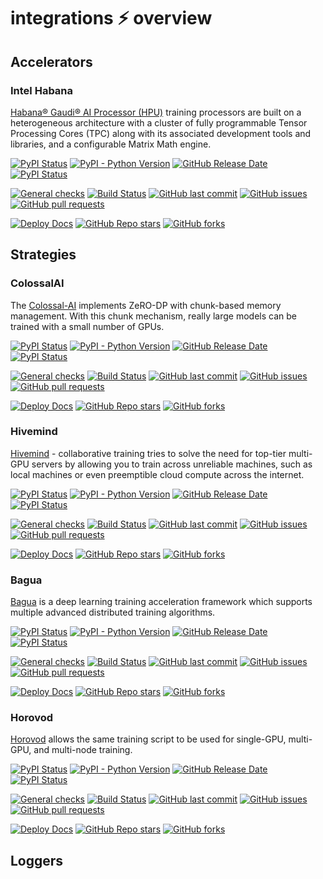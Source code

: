 # integrations ⚡ overview

## Accelerators

### Intel Habana

[Habana® Gaudi® AI Processor (HPU)](https://habana.ai/) training processors are built on a heterogeneous architecture with a cluster of fully programmable Tensor Processing Cores (TPC) along with its associated development tools and libraries, and a configurable Matrix Math engine.

[![PyPI Status](https://badge.fury.io/py/lightning-habana.svg)](https://badge.fury.io/py/lightning-habana)
[![PyPI - Python Version](https://img.shields.io/pypi/pyversions/lightning-habana)](https://pypi.org/project/lightning-habana/)
[![GitHub Release Date](https://img.shields.io/github/release-date/lightning-ai/lightning-habana)](https://github.com/lightning-ai/lightning-habana/releases)
[![PyPI Status](https://pepy.tech/badge/lightning-habana)](https://pepy.tech/project/lightning-habana)

[![General checks](https://github.com/Lightning-AI/lightning-habana/actions/workflows/ci-checks.yml/badge.svg?event=push)](https://github.com/Lightning-AI/lightning-habana/actions/workflows/ci-checks.yml)
[![Build Status](https://dev.azure.com/Lightning-AI/compatibility/_apis/build/status/Lightning-AI.lightning-Habana?branchName=main)](https://dev.azure.com/Lightning-AI/compatibility/_build/latest?definitionId=45&branchName=main)
[![GitHub last commit](https://img.shields.io/github/last-commit/lightning-ai/lightning-habana)](https://github.com/Lightning-AI/lightning-Habana/commits)
[![GitHub issues](https://img.shields.io/github/issues/lightning-ai/lightning-habana)](https://github.com/Lightning-AI/lightning-Habana/issues)
[![GitHub pull requests](https://img.shields.io/github/issues-pr/lightning-ai/lightning-habana)](https://github.com/Lightning-AI/lightning-Habana/pulls)

[![Deploy Docs](https://github.com/Lightning-AI/lightning-Habana/actions/workflows/docs-deploy.yml/badge.svg)](https://lightning-ai.github.io/lightning-Habana/)
[![GitHub Repo stars](https://img.shields.io/github/stars/Lightning-AI/lightning-habana?style=social)](https://github.com/Lightning-AI/lightning-habana/stargazers)
[![GitHub forks](https://img.shields.io/github/forks/lightning-ai/lightning-habana?style=social)](https://github.com/Lightning-AI/lightning-habana/forks)

## Strategies

### ColossalAI

The [Colossal-AI](https://colossalai.org/) implements ZeRO-DP with chunk-based memory management.
With this chunk mechanism, really large models can be trained with a small number of GPUs.

[![PyPI Status](https://badge.fury.io/py/lightning-colossalai.svg)](https://badge.fury.io/py/lightning-colossalai)
[![PyPI - Python Version](https://img.shields.io/pypi/pyversions/lightning-colossalai)](https://pypi.org/project/lightning-colossalai/)
[![GitHub Release Date](https://img.shields.io/github/release-date/lightning-ai/lightning-colossalai)](https://github.com/lightning-ai/lightning-colossalai/releases)
[![PyPI Status](https://pepy.tech/badge/lightning-colossalai)](https://pepy.tech/project/lightning-colossalai)

[![General checks](https://github.com/Lightning-AI/lightning-colossalai/actions/workflows/ci-checks.yml/badge.svg?event=push)](https://github.com/Lightning-AI/lightning-colossalai/actions/workflows/ci-checks.yml)
[![Build Status](https://dev.azure.com/Lightning-AI/compatibility/_apis/build/status/Lightning-AI.lightning-colossalai?branchName=main)](https://dev.azure.com/Lightning-AI/compatibility/_build/latest?definitionId=42&branchName=main)
[![GitHub last commit](https://img.shields.io/github/last-commit/lightning-ai/lightning-colossalai)](https://github.com/Lightning-AI/lightning-colossalai/commits)
[![GitHub issues](https://img.shields.io/github/issues/lightning-ai/lightning-colossalai)](https://github.com/Lightning-AI/lightning-colossalai/issues)
[![GitHub pull requests](https://img.shields.io/github/issues-pr/lightning-ai/lightning-colossalai)](https://github.com/Lightning-AI/lightning-colossalai/pulls)

[![Deploy Docs](https://github.com/Lightning-AI/lightning-colossalai/actions/workflows/docs-deploy.yml/badge.svg)](https://lightning-ai.github.io/lightning-ColossalAI/)
[![GitHub Repo stars](https://img.shields.io/github/stars/Lightning-AI/lightning-colossalai?style=social)](https://github.com/Lightning-AI/lightning-colossalai/stargazers)
[![GitHub forks](https://img.shields.io/github/forks/lightning-ai/lightning-colossalai?style=social)](https://github.com/Lightning-AI/lightning-colossalai/forks)

### Hivemind

[Hivemind](https://github.com/learning-at-home/hivemind) - collaborative training tries to solve the need for top-tier multi-GPU servers by allowing you to train across unreliable machines, such as local machines or even preemptible cloud compute across the internet.

[![PyPI Status](https://badge.fury.io/py/lightning-hivemind.svg)](https://badge.fury.io/py/lightning-hivemind)
[![PyPI - Python Version](https://img.shields.io/pypi/pyversions/lightning-hivemind)](https://pypi.org/project/lightning-hivemind/)
[![GitHub Release Date](https://img.shields.io/github/release-date/lightning-ai/lightning-hivemind)](https://github.com/lightning-ai/lightning-hivemind/releases)
[![PyPI Status](https://pepy.tech/badge/lightning-hivemind)](https://pepy.tech/project/lightning-hivemind)

[![General checks](https://github.com/Lightning-AI/lightning-hivemind/actions/workflows/ci-checks.yml/badge.svg?event=push)](https://github.com/Lightning-AI/lightning-hivemind/actions/workflows/ci-checks.yml)
[![Build Status](https://dev.azure.com/Lightning-AI/compatibility/_apis/build/status/Lightning-AI.lightning-Hivemind?branchName=main)](https://dev.azure.com/Lightning-AI/compatibility/_build/latest?definitionId=43&branchName=main)
[![GitHub last commit](https://img.shields.io/github/last-commit/lightning-ai/lightning-hivemind)](https://github.com/Lightning-AI/lightning-hivemind/commits)
[![GitHub issues](https://img.shields.io/github/issues/lightning-ai/lightning-hivemind)](https://github.com/Lightning-AI/lightning-hivemind/issues)
[![GitHub pull requests](https://img.shields.io/github/issues-pr/lightning-ai/lightning-hivemind)](https://github.com/Lightning-AI/lightning-hivemind/pulls)

[![Deploy Docs](https://github.com/Lightning-AI/lightning-hivemind/actions/workflows/docs-deploy.yml/badge.svg)](https://lightning-ai.github.io/lightning-Hivemind/)
[![GitHub Repo stars](https://img.shields.io/github/stars/Lightning-AI/lightning-hivemind?style=social)](https://github.com/Lightning-AI/lightning-hivemind/stargazers)
[![GitHub forks](https://img.shields.io/github/forks/lightning-ai/lightning-hivemind?style=social)](https://github.com/Lightning-AI/lightning-hivemind/forks)

### Bagua

[Bagua](https://github.com/BaguaSys/bagua) is a deep learning training acceleration framework which supports multiple advanced distributed
training algorithms.

[![PyPI Status](https://badge.fury.io/py/lightning-bagua.svg)](https://badge.fury.io/py/lightning-bagua)
[![PyPI - Python Version](https://img.shields.io/pypi/pyversions/lightning-bagua)](https://pypi.org/project/lightning-bagua/)
[![GitHub Release Date](https://img.shields.io/github/release-date/lightning-ai/lightning-bagua)](https://github.com/lightning-ai/lightning-bagua/releases)
[![PyPI Status](https://pepy.tech/badge/lightning-bagua)](https://pepy.tech/project/lightning-bagua)

[![General checks](https://github.com/Lightning-AI/lightning-bagua/actions/workflows/ci-checks.yml/badge.svg?event=push)](https://github.com/Lightning-AI/lightning-bagua/actions/workflows/ci-checks.yml)
[![Build Status](https://dev.azure.com/Lightning-AI/compatibility/_apis/build/status/Lightning-AI.lightning-Bagua?branchName=main)](https://dev.azure.com/Lightning-AI/compatibility/_build/latest?definitionId=47&branchName=main)
[![GitHub last commit](https://img.shields.io/github/last-commit/lightning-ai/lightning-bagua)](https://github.com/Lightning-AI/lightning-bagua/commits)
[![GitHub issues](https://img.shields.io/github/issues/lightning-ai/lightning-bagua)](https://github.com/Lightning-AI/lightning-bagua/issues)
[![GitHub pull requests](https://img.shields.io/github/issues-pr/lightning-ai/lightning-bagua)](https://github.com/Lightning-AI/lightning-bagua/pulls)

[![Deploy Docs](https://github.com/Lightning-AI/lightning-bagua/actions/workflows/docs-deploy.yml/badge.svg)](https://lightning-ai.github.io/lightning-Bagua/)
[![GitHub Repo stars](https://img.shields.io/github/stars/Lightning-AI/lightning-bagua?style=social)](https://github.com/Lightning-AI/lightning-bagua/stargazers)
[![GitHub forks](https://img.shields.io/github/forks/lightning-ai/lightning-bagua?style=social)](https://github.com/Lightning-AI/lightning-bagua/forks)

### Horovod

[Horovod](http://horovod.ai) allows the same training script to be used for single-GPU, multi-GPU, and multi-node training.

[![PyPI Status](https://badge.fury.io/py/lightning-horovod.svg)](https://badge.fury.io/py/lightning-horovod)
[![PyPI - Python Version](https://img.shields.io/pypi/pyversions/lightning-horovod)](https://pypi.org/project/lightning-horovod/)
[![GitHub Release Date](https://img.shields.io/github/release-date/lightning-ai/lightning-horovod)](https://github.com/lightning-ai/lightning-horovod/releases)
[![PyPI Status](https://pepy.tech/badge/lightning-horovod)](https://pepy.tech/project/lightning-horovod)

[![General checks](https://github.com/Lightning-AI/lightning-horovod/actions/workflows/ci-checks.yml/badge.svg?event=push)](https://github.com/Lightning-AI/lightning-horovod/actions/workflows/ci-checks.yml)
[![Build Status](https://dev.azure.com/Lightning-AI/compatibility/_apis/build/status/Lightning-AI.lightning-horovod?branchName=main)](https://dev.azure.com/Lightning-AI/compatibility/_build/latest?definitionId=44&branchName=main)
[![GitHub last commit](https://img.shields.io/github/last-commit/lightning-ai/lightning-horovod)](https://github.com/Lightning-AI/lightning-horovod/commits)
[![GitHub issues](https://img.shields.io/github/issues/lightning-ai/lightning-horovod)](https://github.com/Lightning-AI/lightning-horovod/issues)
[![GitHub pull requests](https://img.shields.io/github/issues-pr/lightning-ai/lightning-horovod)](https://github.com/Lightning-AI/lightning-horovod/pulls)

[![Deploy Docs](https://github.com/Lightning-AI/lightning-horovod/actions/workflows/docs-deploy.yml/badge.svg)](https://lightning-ai.github.io/lightning-Horovod/)
[![GitHub Repo stars](https://img.shields.io/github/stars/Lightning-AI/lightning-horovod?style=social)](https://github.com/Lightning-AI/lightning-horovod/stargazers)
[![GitHub forks](https://img.shields.io/github/forks/lightning-ai/lightning-horovod?style=social)](https://github.com/Lightning-AI/lightning-horovod/forks)

## Loggers
